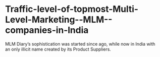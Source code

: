 Traffic-level-of-topmost-Multi-Level-Marketing--MLM--companies-in-India
=======================================================================

MLM Diary’s sophistication was started since ago, while now in India with an only illicit name created by its Product Suppliers.
